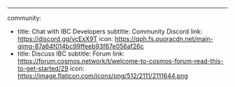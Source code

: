 ---

community:

- title: Chat with IBC Developers
  subtitle: Community Discord
  link: https://discord.gg/vcExX9T
  icon: https://qph.fs.quoracdn.net/main-qimg-87a64f014bc99ffeeb93f67e056af26c
- title: Discuss IBC
  subtitle: Forum
  link: https://forum.cosmos.network/t/welcome-to-cosmos-forum-read-this-to-get-started/29
  icon: https://image.flaticon.com/icons/png/512/2111/2111644.png